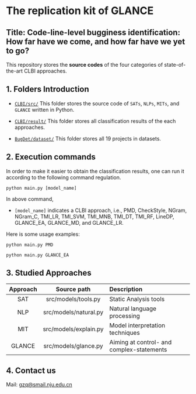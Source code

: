 # The replication kit of GLANCE

##  Title: Code-line-level bugginess identification: How far have we come, and how far have we yet to go?

This repository stores the **source codes** of the four categories of state-of-the-art CLBI approaches.

## 1. Folders Introduction

- [`CLBI/src/`](https://github.com/Naplues/CLBI/tree/master/src) This folder stores the source code of `SATs`, `NLPs`, `MITs`, and `GLANCE` written in Python.

- [`CLBI/result/`](https://github.com/Naplues/CLBI/tree/master/result) This folder stores all classification results of the each approaches.

- [`BugDet/dataset/`](https://github.com/Naplues/BugDet/tree/master/Dataset) This folder stores all 19 projects in datasets.

## 2. Execution commands
In order to make it easier to obtain the classification results, one can run it according to the following command regulation.

`python main.py [model_name]`

In above command,
-	`[model_name]` indicates a CLBI approach, i.e., PMD, CheckStyle, NGram, NGram_C, TMI_LR, TMI_SVM, TMI_MNB, TMI_DT, TMI_RF, LineDP, GLANCE_EA, GLANCE_MD, and GLANCE_LR.

Here is some usage examples:

`python main.py PMD`

`python main.py GLANCE_EA`



## 3. Studied Approaches
| Approach | Source path           | Description
| :------: | :----------:          | :-------------
| SAT      | src/models/tools.py   | Static Analysis tools
| NLP      | src/models/natural.py | Natural language processing
| MIT      | src/models/explain.py | Model interpretation techniques
| GLANCE   | src/models/glance.py  | Aiming at control- and complex-statements


## 4. Contact us
Mail: gzq@smail.nju.edu.cn
